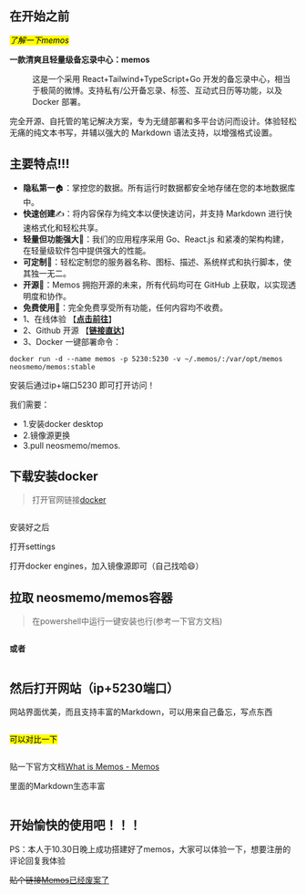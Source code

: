 <!-- wp:heading -->
<h2 class="wp-block-heading">在开始之前</h2>
<!-- /wp:heading -->

<!-- wp:paragraph -->
<p><mark><em>了解一下memos</em></mark></p>
<!-- /wp:paragraph -->

<!-- wp:paragraph -->
<p><strong>一款清爽且轻量级备忘录中心：memos</strong></p>
<!-- /wp:paragraph -->

<!-- wp:paragraph -->
<p style="padding-left: 40px;">这是一个采用 React+Tailwind+TypeScript+Go 开发的备忘录中心，相当于极简的微博。支持私有/公开备忘录、标签、互动式日历等功能，以及 Docker 部署。</p>
<!-- /wp:paragraph -->

<!-- wp:paragraph -->
<p>完全开源、自托管的笔记解决方案，专为无缝部署和多平台访问而设计。体验轻松无痛的纯文本书写，并辅以强大的 Markdown 语法支持，以增强格式设置。</p>
<!-- /wp:paragraph -->

<!-- wp:heading -->
<h2 class="wp-block-heading">主要特点!!!</h2>
<!-- /wp:heading -->

<!-- wp:list -->
<ul class="wp-block-list"><!-- wp:list-item -->
<li><strong>隐私第一</strong>🏠：掌控您的数据。所有运行时数据都安全地存储在您的本地数据库中。</li>
<!-- /wp:list-item -->

<!-- wp:list-item -->
<li><strong>快速创建</strong>✍️：将内容保存为纯文本以便快速访问，并支持 Markdown 进行快速格式化和轻松共享。</li>
<!-- /wp:list-item -->

<!-- wp:list-item -->
<li><strong>轻量但功能强大</strong>🤲：我们的应用程序采用 Go、React.js 和紧凑的架构构建，在轻量级软件包中提供强大的性能。</li>
<!-- /wp:list-item -->

<!-- wp:list-item -->
<li><strong>可定制</strong>🧩：轻松定制您的服务器名称、图标、描述、系统样式和执行脚本，使其独一无二。</li>
<!-- /wp:list-item -->

<!-- wp:list-item -->
<li><strong>开源</strong>🦦：Memos 拥抱开源的未来，所有代码均可在 GitHub 上获取，以实现透明度和协作。</li>
<!-- /wp:list-item -->

<!-- wp:list-item -->
<li><strong>免费使用</strong>💸：完全免费享受所有功能，任何内容均不收费。</li>
<!-- /wp:list-item -->

<!-- wp:list-item -->
<li>1、在线体验 【<strong><a href="https://demo.usememos.com/">点击前往</a></strong>】</li>
<!-- /wp:list-item -->

<!-- wp:list-item -->
<li>2、Github 开源 【<strong><a href="https://github.com/usememos/memos?tab=readme-ov-file">链接直达</a></strong>】</li>
<!-- /wp:list-item -->

<!-- wp:list-item -->
<li>3、Docker 一键部署命令：</li>
<!-- /wp:list-item --></ul>
<!-- /wp:list -->

<!-- wp:code -->
<pre class="wp-block-code"><code>docker run -d --name memos -p 5230:5230 -v ~/.memos/:/var/opt/memos neosmemo/memos:stable</code></pre>
<!-- /wp:code -->

<!-- wp:paragraph -->
<p>安装后通过ip+端口5230 即可打开访问！</p>
<!-- /wp:paragraph -->

<!-- wp:paragraph -->
<p>我们需要：</p>
<!-- /wp:paragraph -->

<!-- wp:list -->
<ul class="wp-block-list"><!-- wp:list-item -->
<li>1.安装docker desktop</li>
<!-- /wp:list-item -->

<!-- wp:list-item -->
<li>2.镜像源更换</li>
<!-- /wp:list-item -->

<!-- wp:list-item -->
<li>3.pull neosmemo/memos.</li>
<!-- /wp:list-item --></ul>
<!-- /wp:list -->

<!-- wp:heading -->
<h2 class="wp-block-heading">下载安装docker</h2>
<!-- /wp:heading -->

<!-- wp:quote -->
<blockquote class="wp-block-quote"><!-- wp:paragraph -->
<p>打开官网链接<a href="https://www.docker.com/">docker</a></p>
<!-- /wp:paragraph --></blockquote>
<!-- /wp:quote -->

<!-- wp:image {"id":539,"sizeSlug":"large","linkDestination":"none"} -->
<figure class="wp-block-image size-large"><img class="wp-image-539" src="https://nsh.asia/wp-content/uploads/2024/10/1730192289-docker-1024x499.png" alt="" /></figure>
<!-- /wp:image -->

<!-- wp:paragraph -->
<p>安装好之后</p>
<!-- /wp:paragraph -->

<!-- wp:paragraph -->
<p>打开settings</p>
<!-- /wp:paragraph -->

<!-- wp:paragraph -->
<p>打开docker engines，加入镜像源即可（自己找哈😄）</p>
<!-- /wp:paragraph -->

<!-- wp:heading -->
<h2 class="wp-block-heading">拉取 neosmemo/memos容器</h2>
<!-- /wp:heading -->

<!-- wp:quote -->
<blockquote class="wp-block-quote"><!-- wp:paragraph -->
<p>在powershell中运行一键安装也行(参考一下官方文档)</p>
<!-- /wp:paragraph --></blockquote>
<!-- /wp:quote -->

<!-- wp:image {"id":540,"sizeSlug":"large","linkDestination":"none"} -->
<figure class="wp-block-image size-large"><img class="wp-image-540" src="https://nsh.asia/wp-content/uploads/2024/10/1730192301-目录后一句话安装-1024x344.png" alt="" /></figure>
<!-- /wp:image -->

<!-- wp:paragraph -->
<p><strong>或者</strong></p>
<!-- /wp:paragraph -->

<!-- wp:image {"id":541,"sizeSlug":"large","linkDestination":"none"} -->
<figure class="wp-block-image size-large"><img class="wp-image-541" src="https://nsh.asia/wp-content/uploads/2024/10/1730192307-配置-1024x587.png" alt="" /></figure>
<!-- /wp:image -->

<!-- wp:heading -->
<h2 class="wp-block-heading">然后打开网站（ip+5230端口）</h2>
<!-- /wp:heading -->

<!-- wp:paragraph -->
<p>网站界面优美，而且支持丰富的Markdown，可以用来自己备忘，写点东西</p>
<!-- /wp:paragraph -->

<!-- wp:image {"id":542,"sizeSlug":"large","linkDestination":"none"} -->
<figure class="wp-block-image size-large"><img class="wp-image-542" src="https://nsh.asia/wp-content/uploads/2024/10/1730192314-0-1024x503.png" alt="" /></figure>
<!-- /wp:image -->

<!-- wp:paragraph -->
<p><mark>可以对比一下</mark></p>
<!-- /wp:paragraph -->

<!-- wp:image {"id":543,"sizeSlug":"large","linkDestination":"none"} -->
<figure class="wp-block-image size-large"><img class="wp-image-543" src="https://nsh.asia/wp-content/uploads/2024/10/1730192318-1-1024x511.png" alt="" /></figure>
<!-- /wp:image -->

<!-- wp:paragraph -->
<p>贴一下官方文档<a href="https://www.usememos.com/docs">What is Memos - Memos</a></p>
<!-- /wp:paragraph -->

<!-- wp:paragraph -->
<p>里面的Markdown生态丰富</p>
<!-- /wp:paragraph -->

<!-- wp:image {"id":544,"sizeSlug":"large","linkDestination":"none"} -->
<figure class="wp-block-image size-large"><img class="wp-image-544" src="https://nsh.asia/wp-content/uploads/2024/10/1730192324-丰富Markdown-297x1024.png" alt="" /></figure>
<!-- /wp:image -->

<!-- wp:heading -->
<h2 class="wp-block-heading">开始愉快的使用吧！！！</h2>
<!-- /wp:heading -->

<!-- wp:paragraph -->
<p>PS：本人于10.30日晚上成功搭建好了memos，大家可以体验一下，想要注册的评论回复我体验</p>
<!-- /wp:paragraph -->

<!-- wp:paragraph -->
~~贴个链接<a href="https://note.nsh.asia/">Memos~~已经废案了
<!-- /wp:paragraph -->